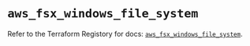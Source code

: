 # `aws_fsx_windows_file_system`

Refer to the Terraform Registory for docs: [`aws_fsx_windows_file_system`](https://www.terraform.io/docs/providers/aws/r/fsx_windows_file_system).
